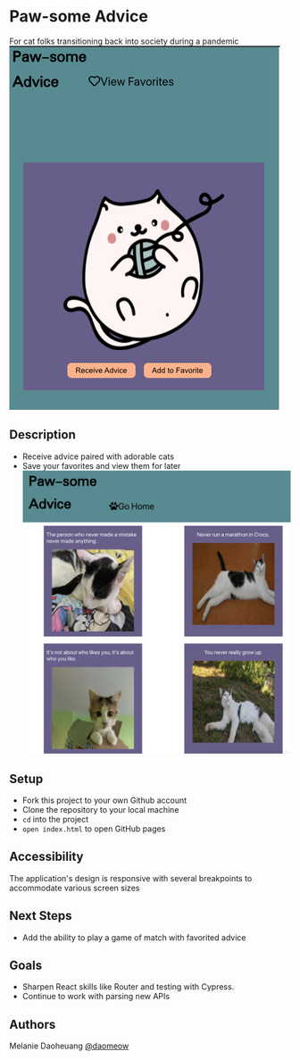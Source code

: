 # Paw-some Advice
For cat folks transitioning back into society during a pandemic 
![home page](./public/home.png)
## Description
- Receive advice paired with adorable cats
- Save your favorites and view them for later
![home page](./public/favorites.png)
## Setup
- Fork this project to your own Github account
- Clone the repository to your local machine
- `cd` into the project
- `open index.html` to open GitHub pages
## Accessibility
The application's design is responsive with several breakpoints to accommodate various screen sizes 
## Next Steps
- Add the ability to play a game of match with favorited advice
## Goals
- Sharpen React skills like Router and testing with Cypress.
- Continue to work with parsing new APIs 
## Authors
Melanie Daoheuang [@daomeow](https://github.com/daomeow)